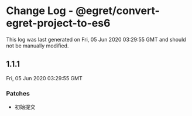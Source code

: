 # Change Log - @egret/convert-egret-project-to-es6

This log was last generated on Fri, 05 Jun 2020 03:29:55 GMT and should not be manually modified.

## 1.1.1
Fri, 05 Jun 2020 03:29:55 GMT

### Patches

- 初始提交

